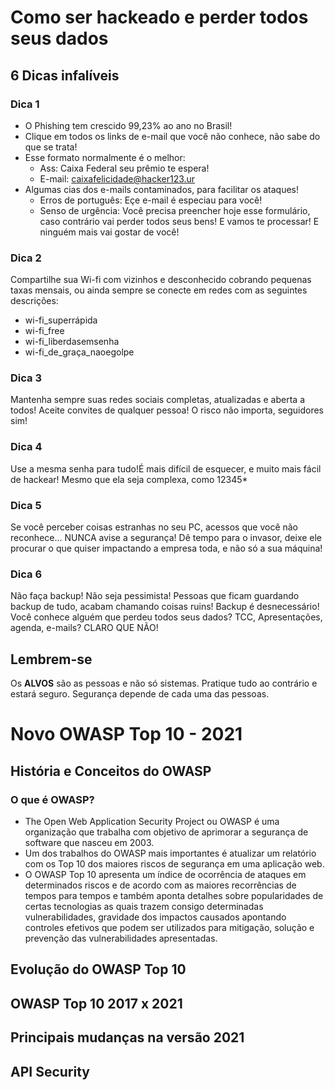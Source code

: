 # Como ser hackeado e perder todos seus dados
## 6 Dicas infalíveis
### Dica 1
- O Phishing tem crescido 99,23% ao ano no Brasil!
- Clique em todos os links de e-mail que você não conhece, não sabe do que se trata!
- Esse formato normalmente é o melhor:
    - Ass: Caixa Federal seu prêmio te espera!
    - E-mail: caixafelicidade@hacker123.ur
- Algumas cias dos e-mails contaminados, para facilitar os ataques!
    - Erros de português: Eçe e-mail é especiau para você!
    - Senso de urgência: Você precisa preencher hoje esse formulário, caso contrário vai perder todos seus bens! E vamos te processar! E ninguém mais vai gostar de você!
### Dica 2
Compartilhe sua Wi-fi com vizinhos e desconhecido cobrando pequenas taxas mensais, ou ainda sempre se conecte em redes com as seguintes descrições:
- wi-fi_superrápida
- wi-fi_free
- wi-fi_liberdasemsenha
- wi-fi_de_graça_naoegolpe
### Dica 3
Mantenha sempre suas redes sociais completas, atualizadas e aberta a todos! Aceite convites de qualquer pessoa! O risco não importa, seguidores sim!
### Dica 4
Use a mesma senha para tudo!É mais difícil de esquecer, e muito mais fácil de hackear! Mesmo que ela seja complexa, como 12345*
### Dica 5
Se você perceber coisas estranhas no seu PC, acessos que você não reconhece... NUNCA avise a segurança! Dê tempo para o invasor, deixe ele procurar o que quiser impactando a empresa toda, e não só a sua máquina!
### Dica 6
Não faça backup! Não seja pessimista! Pessoas que ficam guardando backup de tudo, acabam chamando coisas ruins! Backup é desnecessário! Você conhece alguém que perdeu todos seus dados? TCC, Apresentações, agenda, e-mails? CLARO QUE NÃO!
## Lembrem-se
Os **ALVOS** são as pessoas e não só sistemas.
Pratique tudo ao contrário e estará seguro. Segurança depende de cada uma das pessoas.
# Novo OWASP Top 10 - 2021
## História e Conceitos do OWASP
### O que é OWASP? 
- The Open Web Application Security Project ou OWASP é uma organização que trabalha com objetivo de aprimorar a segurança de software que nasceu em 2003.
- Um dos trabalhos do OWASP mais importantes é atualizar um relatório com os Top 10 dos maiores riscos de segurança em uma aplicação web.
- O OWASP Top 10 apresenta um índice de ocorrência de ataques em determinados riscos e de acordo com as maiores recorrências de tempos para tempos e também aponta detalhes sobre popularidades de certas tecnologias as quais trazem consigo determinadas vulnerabilidades, gravidade dos impactos causados apontando controles efetivos que podem ser utilizados para mitigação, solução e prevenção das vulnerabilidades apresentadas.
## Evolução do OWASP Top 10
## OWASP Top 10 2017 x 2021
## Principais mudanças na versão 2021
## API Security
